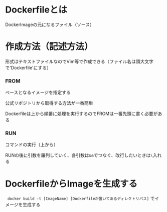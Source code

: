 # Dockerfileとは

DockerImageの元になるファイル（ソース）

# 作成方法（記述方法）

形式はテキストファイルなのでVim等で作成できる（ファイル名は頭大文字で'Dockerfile'にする）

### FROM

ベースとなるイメージを指定する

公式リポジトリから取得する方法が一番簡単

Dockerfileは上から順番に処理を実行するのでFROMは一番先頭に書く必要がある

### RUN

コマンドの実行（上から）

RUNの後に引数を羅列していく、各引数は`&&`でつなぐ、改行したいときは`\`入れる

# DockerfileからImageを生成する

` docker build -t [ImageName] [Dockerfileが置いてあるディレクトリパス]` でイメージを生成する

